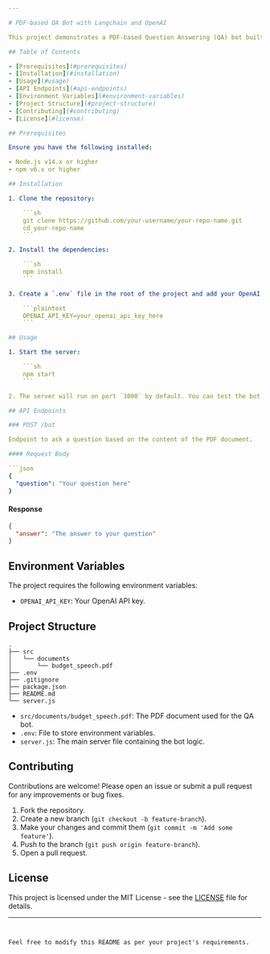 ```yaml
---

# PDF-based QA Bot with Langchain and OpenAI

This project demonstrates a PDF-based Question Answering (QA) bot built using Node.js, Express, Langchain, and OpenAI's GPT-3.5-turbo-instruct model. The bot reads a PDF document, processes its content, and answers questions based on the document's content.

## Table of Contents

- [Prerequisites](#prerequisites)
- [Installation](#installation)
- [Usage](#usage)
- [API Endpoints](#api-endpoints)
- [Environment Variables](#environment-variables)
- [Project Structure](#project-structure)
- [Contributing](#contributing)
- [License](#license)

## Prerequisites

Ensure you have the following installed:

- Node.js v14.x or higher
- npm v6.x or higher

## Installation

1. Clone the repository:

    ```sh
    git clone https://github.com/your-username/your-repo-name.git
    cd your-repo-name
    ```

2. Install the dependencies:

    ```sh
    npm install
    ```

3. Create a `.env` file in the root of the project and add your OpenAI API key:

    ```plaintext
    OPENAI_API_KEY=your_openai_api_key_here
    ```

## Usage

1. Start the server:

    ```sh
    npm start
    ```

2. The server will run on port `3000` by default. You can test the bot by sending a POST request to `http://localhost:3000/bot` with a JSON payload containing your question.

## API Endpoints

### POST /bot

Endpoint to ask a question based on the content of the PDF document.

#### Request Body

```json
{
  "question": "Your question here"
}
```

#### Response

```json
{
  "answer": "The answer to your question"
}
```

## Environment Variables

The project requires the following environment variables:

- `OPENAI_API_KEY`: Your OpenAI API key.

## Project Structure

```
.
├── src
│   └── documents
│       └── budget_speech.pdf
├── .env
├── .gitignore
├── package.json
├── README.md
└── server.js
```

- `src/documents/budget_speech.pdf`: The PDF document used for the QA bot.
- `.env`: File to store environment variables.
- `server.js`: The main server file containing the bot logic.

## Contributing

Contributions are welcome! Please open an issue or submit a pull request for any improvements or bug fixes.

1. Fork the repository.
2. Create a new branch (`git checkout -b feature-branch`).
3. Make your changes and commit them (`git commit -m 'Add some feature'`).
4. Push to the branch (`git push origin feature-branch`).
5. Open a pull request.

## License

This project is licensed under the MIT License - see the [LICENSE](LICENSE) file for details.

---
```


Feel free to modify this README as per your project's requirements.

